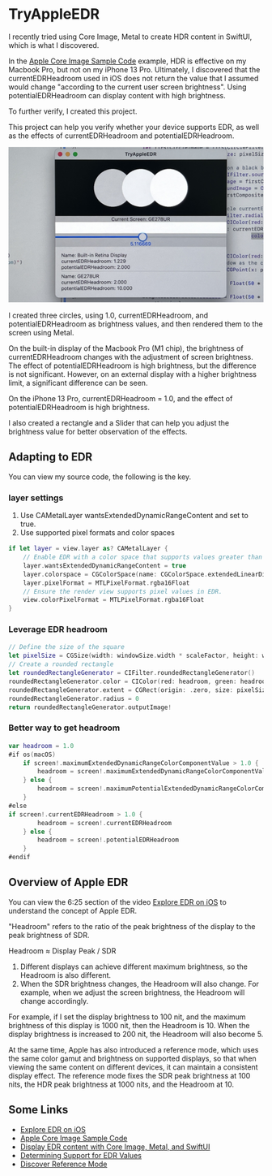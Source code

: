 # TryAppleEDR

I recently tried using Core Image, Metal to create HDR content in SwiftUI, which is what I discovered.

In the [Apple Core Image Sample Code](https://developer.apple.com/documentation/coreimage/generating_an_animation_with_a_core_image_render_destination) example, HDR is effective on my Macbook Pro, but not on my iPhone 13 Pro. Ultimately, I discovered that the currentEDRHeadroom used in iOS does not return the value that I assumed would change "according to the current user screen brightness". Using potentialEDRHeadroom can display content with high brightness.

To further verify, I created this project.

This project can help you verify whether your device supports EDR, as well as the effects of currentEDRHeadroom and potentialEDRHeadroom.

![TryAppleEDR](./images/TryAppleEDR.jpg)

I created three circles, using 1.0, currentEDRHeadroom, and potentialEDRHeadroom as brightness values, and then rendered them to the screen using Metal.

On the built-in display of the Macbook Pro (M1 chip), the brightness of currentEDRHeadroom changes with the adjustment of screen brightness. The effect of potentialEDRHeadroom is high brightness, but the difference is not significant. However, on an external display with a higher brightness limit, a significant difference can be seen.

On the iPhone 13 Pro, currentEDRHeadroom = 1.0, and the effect of potentialEDRHeadroom is high brightness.

I also created a rectangle and a Slider that can help you adjust the brightness value for better observation of the effects.

## Adapting to EDR

You can view my source code, the following is the key.

### layer settings

1. Use CAMetalLayer wantsExtendedDynamicRangeContent and set to true.
2. Use supported pixel formats and color spaces

```swift
if let layer = view.layer as? CAMetalLayer {
    // Enable EDR with a color space that supports values greater than SDR.
    layer.wantsExtendedDynamicRangeContent = true
    layer.colorspace = CGColorSpace(name: CGColorSpace.extendedLinearDisplayP3)
    layer.pixelFormat = MTLPixelFormat.rgba16Float
    // Ensure the render view supports pixel values in EDR.
    view.colorPixelFormat = MTLPixelFormat.rgba16Float
}
```

### Leverage EDR headroom

```swift
// Define the size of the square
let pixelSize = CGSize(width: windowSize.width * scaleFactor, height: windowSize.height * scaleFactor)
// Create a rounded rectangle
let roundedRectangleGenerator = CIFilter.roundedRectangleGenerator()
roundedRectangleGenerator.color = CIColor(red: headroom, green: headroom, blue: headroom, colorSpace: CGColorSpace(name: CGColorSpace.extendedLinearDisplayP3)!)!
roundedRectangleGenerator.extent = CGRect(origin: .zero, size: pixelSize)
roundedRectangleGenerator.radius = 0
return roundedRectangleGenerator.outputImage!
```

### Better way to get headroom

```swift
var headroom = 1.0
#if os(macOS)
    if screen!.maximumExtendedDynamicRangeColorComponentValue > 1.0 {
        headroom = screen!.maximumExtendedDynamicRangeColorComponentValue
    } else {
        headroom = screen!.maximumPotentialExtendedDynamicRangeColorComponentValue
    }
#else
if screen!.currentEDRHeadroom > 1.0 {
        headroom = screen!.currentEDRHeadroom
    } else {
        headroom = screen!.potentialEDRHeadroom
    }
#endif
```

## Overview of Apple EDR

You can view the 6:25 section of the video [Explore EDR on iOS](https://developer.apple.com/videos/play/wwdc2022/10113/) to understand the concept of Apple EDR.

"Headroom" refers to the ratio of the peak brightness of the display to the peak brightness of SDR.

Headroom ≈ Display Peak / SDR

1. Different displays can achieve different maximum brightness, so the Headroom is also different.
2. When the SDR brightness changes, the Headroom will also change. For example, when we adjust the screen brightness, the Headroom will change accordingly.

For example, if I set the display brightness to 100 nit, and the maximum brightness of this display is 1000 nit, then the Headroom is 10. When the display brightness is increased to 200 nit, the Headroom will also become 5.

At the same time, Apple has also introduced a reference mode, which uses the same color gamut and brightness on supported displays, so that when viewing the same content on different devices, it can maintain a consistent display effect. The reference mode fixes the SDR peak brightness at 100 nits, the HDR peak brightness at 1000 nits, and the Headroom at 10.

## Some Links

- [Explore EDR on iOS](https://developer.apple.com/videos/play/wwdc2022/10113/)
- [Apple Core Image Sample Code](https://developer.apple.com/documentation/coreimage/generating_an_animation_with_a_core_image_render_destination)
- [Display EDR content with Core Image, Metal, and SwiftUI](https://developer.apple.com/videos/play/wwdc2022/10114/)
- [Determining Support for EDR Values](https://developer.apple.com/documentation/metal/hdr_content/determining_support_for_edr_values)
- [Discover Reference Mode](https://developer.apple.com/videos/play/tech-talks/110337/)